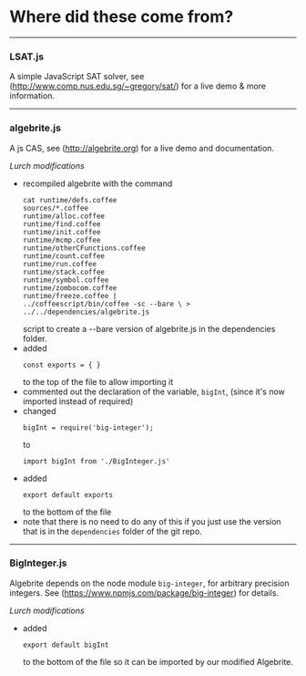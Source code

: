
# Where did these come from?


---

### LSAT.js

A simple JavaScript SAT solver, see (http://www.comp.nus.edu.sg/~gregory/sat/) for a live demo & more information.

---

### algebrite.js

A js CAS, see (http://algebrite.org) for a live demo and documentation.

*Lurch modifications*
 - recompiled algebrite with the command 
   ```
   cat runtime/defs.coffee  
   sources/*.coffee 
   runtime/alloc.coffee 
   runtime/find.coffee 
   runtime/init.coffee 
   runtime/mcmp.coffee 
   runtime/otherCFunctions.coffee 
   runtime/count.coffee 
   runtime/run.coffee 
   runtime/stack.coffee 
   runtime/symbol.coffee 
   runtime/zombocom.coffee 
   runtime/freeze.coffee | 
   ../coffeescript/bin/coffee -sc --bare \ > 
   ../../dependencies/algebrite.js
   ```
   script to create a --bare version of algebrite.js in the dependencies folder.
 - added 
   ```
   const exports = { }
   ``` 
   to the top of the file to allow importing it
 - commented out the declaration of the variable, `bigInt`,
   (since it's now imported instead of required)
 - changed 
    ```
    bigInt = require('big-integer');
    ```
    to 
    ```
    import bigInt from './BigInteger.js'
    ```
 - added 
   ```
   export default exports
   ``` 
   to the bottom of the file
 - note that there is no need to do any of this if you just 
   use the version that is in the `dependencies` folder of 
   the git repo.
 
 ---

 ### BigInteger.js

 Algebrite depends on the node module `big-integer`, for 
 arbitrary precision integers. 
 See (https://www.npmjs.com/package/big-integer) for details.

 *Lurch modifications*
  - added 
    ```
    export default bigInt
    ```
    to the bottom of the file so it can be imported by our
    modified Algebrite.